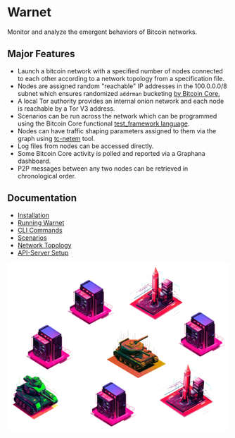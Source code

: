 # Warnet

Monitor and analyze the emergent behaviors of Bitcoin networks.

## Major Features

* Launch a bitcoin network with a specified number of nodes connected to each other according to a network topology from a specification file.
* Nodes are assigned random "reachable" IP addresses in the 100.0.0.0/8 subnet which ensures randomized `addrman` bucketing [by Bitcoin Core.](https://github.com/bitcoin/bitcoin/blob/8372ab0ea3c88308aabef476e3b9d023ba3fd4b7/src/addrman.h#L66)
* A local Tor authority provides an internal onion network and each node is reachable by a Tor V3 address.
* Scenarios can be run across the network which can be programmed using the Bitcoin Core functional [test_framework language](https://github.com/bitcoin/bitcoin/tree/master/test/functional).
* Nodes can have traffic shaping parameters assigned to them via the graph using [tc-netem](https://manpages.ubuntu.com/manpages/trusty/man8/tc-netem.8.html) tool.
* Log files from nodes can be accessed directly.
* Some Bitcoin Core activity is polled and reported via a Graphana dashboard.
* P2P messages between any two nodes can be retrieved in chronological order.

## Documentation

- [Installation](docs/install.md)
- [Running Warnet](docs/running.md)
- [CLI Commands](docs/warcli.md)
- [Scenarios](docs/scenarios.md)
- [Network Topology](docs/graph.md)
- [API-Server Setup](docs/api-server.md)

![warnet-art](docs/machines.webp)


